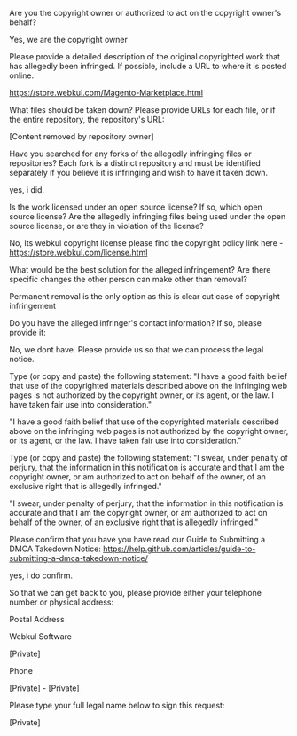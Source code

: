Are you the copyright owner or authorized to act on the copyright owner's behalf?

Yes, we are the copyright owner

Please provide a detailed description of the original copyrighted work that has allegedly been infringed. If possible, include a URL to where it is posted online.

https://store.webkul.com/Magento-Marketplace.html

What files should be taken down? Please provide URLs for each file, or if the entire repository, the repository's URL:

[Content removed by repository owner]

Have you searched for any forks of the allegedly infringing files or repositories? Each fork is a distinct repository and must be identified separately if you believe it is infringing and wish to have it taken down.

yes, i did.

Is the work licensed under an open source license? If so, which open source license? Are the allegedly infringing files being used under the open source license, or are they in violation of the license?

No, Its webkul copyright license please find the copyright policy link here - https://store.webkul.com/license.html

What would be the best solution for the alleged infringement? Are there specific changes the other person can make other than removal?

Permanent removal is the only option as this is clear cut case of copyright infringement

Do you have the alleged infringer's contact information? If so, please provide it:

No, we dont have. Please provide us so that we can process the legal notice.

Type (or copy and paste) the following statement: "I have a good faith belief that use of the copyrighted materials described above on the infringing web pages is not authorized by the copyright owner, or its agent, or the law. I have taken fair use into consideration."

"I have a good faith belief that use of the copyrighted materials described above on the infringing web pages is not authorized by the copyright owner, or its agent, or the law. I have taken fair use into consideration."

Type (or copy and paste) the following statement: "I swear, under penalty of perjury, that the information in this notification is accurate and that I am the copyright owner, or am authorized to act on behalf of the owner, of an exclusive right that is allegedly infringed."

"I swear, under penalty of perjury, that the information in this notification is accurate and that I am the copyright owner, or am authorized to act on behalf of the owner, of an exclusive right that is allegedly infringed."

Please confirm that you have you have read our Guide to Submitting a DMCA Takedown Notice: https://help.github.com/articles/guide-to-submitting-a-dmca-takedown-notice/

yes, i do confirm.

So that we can get back to you, please provide either your telephone number or physical address:

Postal Address

Webkul Software

[Private]

Phone

[Private] - [Private]

Please type your full legal name below to sign this request:

[Private]

